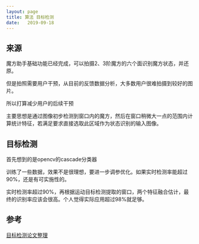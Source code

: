 ```yaml
---
layout: page
title: 算法 目标检测
date:   2019-09-18
---
```



## 来源

魔方助手基础功能已经完成，可以拍摄2、3阶魔方的六个面识别魔方状态，并还原。

但是拍照需要用户干预，从目前的反馈数据分析，大多数用户很难拍摄到较好的图片。

所以打算减少用户的后续干预

主要思想是通过图像初步检测到窗口内的魔方，然后在窗口稍微大一点的范围内计算统计特征，若满足要求直接选取此区域作为状态识别的输入图像。

## 目标检测

首先想到的是opencv的cascade分类器

训练了一些数据，效果不是很理想，要进一步调参优化。如果实时检测率能超过90%，还是有可实施性的。

实时检测率超过90%，再根据运动目标检测提取的窗口，两个特征融合估计，最终的识别率应该会很高。个人觉得实际应用超过98%就足够。



## 参考

[目标检测论文整理](https://www.cnblogs.com/yhyue/p/9247962.html)